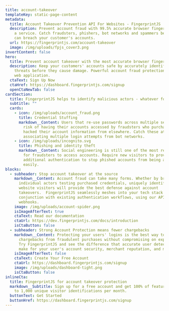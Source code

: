 ```yaml
---
title: account-takeover
templateKey: static-page-content
metadata:
  title: Account Takeover Prevention API For Websites - FingerprintJS
  description: Prevent account fraud with 99.5% accurate browser fingerprinting as
    a service. Catch fraudsters, phishers, bot networks and spammers before they
    can breach your customer's accounts.
  url: https://fingerprintjs.com/account-takeover
  image: /img/uploads/fpjs_cover3.png
invertContent: false
hero:
  title: Prevent account takeover with the most accurate browser fingerprinting API
  description: Keep your customers' accounts safe by accurately identifying
    threats before they cause damage. Powerful account fraud protection for any
    web application.
  ctaText: Sign Up Now
  ctaHref: https://dashboard.fingerprintjs.com/signup
  openCtaNewTab: false
cardSection:
  title: FingerprintJS helps to identify malicious actors - whatever form they take
  subtitle: ""
  cards:
    - icon: /img/uploads/account_fraud.png
      title: Credential Stuffing
      markdown__Content: Users that re-use passwords across multiple services are at
        risk of having their accounts accessed by fraudsters who purchased or
        hacked their account information from elsewhere. Catch these attempts by
        associating multiple login attempts from bot networks.
    - icon: /img/uploads/incognito.svg
      title: Phishing and identity theft
      markdown__Content: Social engineering is still one of the most reliable methods
        for fraudsters to access accounts. Require new visitors to provide
        additional authentication to stop phished accounts from being accessed
        easily.
blocks:
  - subheader: Stop account takeover at the source
    markdown__Content: Account fraud can take many forms. Whether by brute force or
      individual actors testing purchased credentials, uniquely identifying your
      website visitors will provide the best defense against account
      takeovers.  FingerprintJS seamlessly meshes into your tech stack to run in
      conjunction with existing authentication workflows, using our API and
      webhooks.
    image: /img/uploads/account-spider.png
    isImageAfterText: true
    ctaText: Read our documentation
    ctaUrl: https://dev.fingerprintjs.com/docs/introduction
    isCtaButton: false
  - subheader: Strong Account Protection means fewer chargebacks
    markdown__Content: Protecting your users' logins is the best way to mitigate
      chargebacks from fraudulent purchases without compromising on experience.
      Try FingerprintJS and see the difference that accurate user detection can
      make for your user's account security, merchant reputation, and more.
    isImageAfterText: false
    ctaText: Create Your Free Account
    ctaUrl: https://dashboard.fingerprintjs.com/signup
    image: /img/uploads/dashboard-tight.png
    isCtaButton: false
inlineCta:
  title: FingerprintJS for account takeover protection
  markdown__Subtitle: Sign up for a free account and get 100% of features with up
    to 1,000 unique visitor identifications per month.
  buttonText: Get Started
  buttonHref: https://dashboard.fingerprintjs.com/signup
---
```

